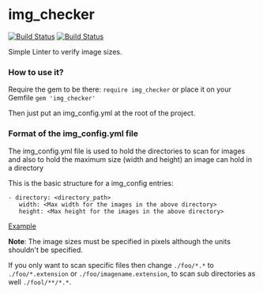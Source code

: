 # img_checker

[![Build Status](https://travis-ci.org/Abhi2424shek/img_checker.svg)](https://travis-ci.org/Abhi2424shek/img_checker)
[![Build Status](https://app.snap-ci.com/Abhi2424shek/img_checker/branch/master/build_image)](https://app.snap-ci.com/Abhi2424shek/img_checker/branch/master)

Simple Linter to verify image sizes.

### How to use it?
Require the gem to be there:
`require img_checker`
or place it on your Gemfile
`gem 'img_checker'`

Then just put an img_config.yml at the root of the project.

### Format of the img_config.yml file
The img_config.yml file is used to hold the directories to scan for images
and also to hold the maximum size (width and height) an image can hold in a directory

This is the basic structure for a img_config entries:
```
- directory: <directory_path>
   width: <Max width for the images in the above directory>
   height: <Max height for the images in the above directory>
```

[Example](https://github.com/Abhi2424shek/ImageSizeLinter/blob/master/lib/img_config.yml)

**Note**: The image sizes must be specified in pixels although the units shouldn't be specified.

If you only want to scan specific files then change `./foo/*.*` to `./foo/*.extension` or
`./foo/imagename.extension`, to scan sub directories as well `./fool/**/*.*`.
